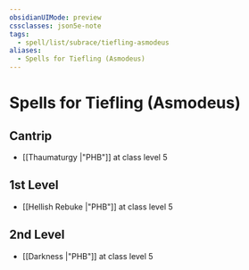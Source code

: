 ```yaml
---
obsidianUIMode: preview
cssclasses: json5e-note
tags:
  - spell/list/subrace/tiefling-asmodeus
aliases:
  - Spells for Tiefling (Asmodeus)
---
```

# Spells for Tiefling (Asmodeus)

## Cantrip

- [[Thaumaturgy \|"PHB"]] at class level 5

## 1st Level

- [[Hellish Rebuke \|"PHB"]] at class level 5

## 2nd Level

- [[Darkness \|"PHB"]] at class level 5
